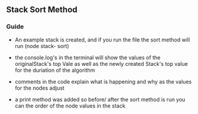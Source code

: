 ## Stack Sort Method

### Guide
- An example stack is created, and if you run the file the sort method will run (node stack- sort)

- the console.log's in the terminal will show the values of the originalStack's top Vale as well as the newly created Stack's top value for the duriation of the algorithm

- comments in the code explain what is happening and why as the values for the nodes adjust

- a print method was added so before/ after the sort method is run you can the order of the node values in the stack

